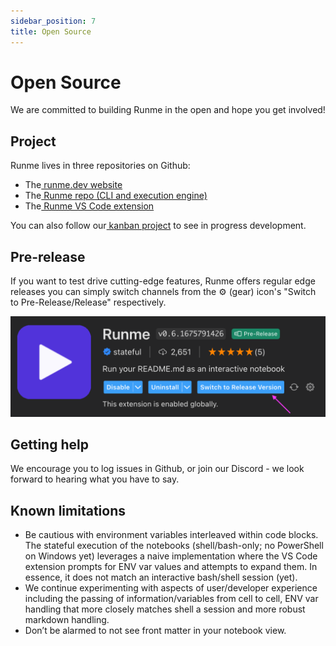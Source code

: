 ```yaml
---
sidebar_position: 7
title: Open Source
---
```


# Open Source

We are committed to building Runme in the open and hope you get involved!

## Project

Runme lives in three repositories on Github:

* The[ runme.dev website](http://runme.dev)
* The[ Runme repo (CLI and execution engine)](https://github.com/stateful/runme)
* The[ Runme VS Code extension](https://github.com/stateful/vscode-runme)

You can also follow our[ kanban project](https://github.com/orgs/stateful/projects/8) to see in progress development.

## Pre-release

If you want to test drive cutting-edge features, Runme offers regular edge releases you can simply switch channels from the ⚙️ (gear) icon's "Switch to Pre-Release/Release" respectively.

![pre-release switch runme versions](../static/img/switch-release-version.png)

## Getting help

We encourage you to log issues in Github, or join our Discord - we look forward to hearing what you have to say.

## Known limitations

* Be cautious with environment variables interleaved within code blocks. The stateful execution of the notebooks (shell/bash-only; no PowerShell on Windows yet) leverages a naive implementation where the VS Code extension prompts for ENV var values and attempts to expand them. In essence, it does not match an interactive bash/shell session (yet).
* We continue experimenting with aspects of user/developer experience including the passing of information/variables from cell to cell, ENV var handling that more closely matches shell a session and more robust markdown handling.
* Don’t be alarmed to not see front matter in your notebook view.